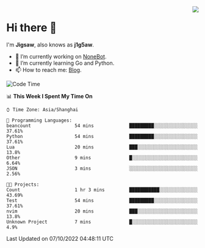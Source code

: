 <a href="#">
  <img align="right" src="https://github-readme-stats.vercel.app/api?username=j1g5awi&count_private=true&show_icons=true&title_color=80070B&text_color=B3B3B3&bg_color=212121&icon_color=80070B" />
</a>

# Hi there 👋

I'm **Jigsaw**, also knows as **j1g5aw**.

- 🔭 I’m currently working on [NoneBot](https://github.com/nonebot).
- 🌱 I’m currently learning Go and Python.
- 📫 How to reach me: [Blog](https://blog.maddestroyer.xyz/).

<!--START_SECTION:waka-->
![Code Time](http://img.shields.io/badge/Code%20Time-893%20hrs%2037%20mins-blue)

📊 **This Week I Spent My Time On** 

```text
⌚︎ Time Zone: Asia/Shanghai

💬 Programming Languages: 
beancount                54 mins             █████████░░░░░░░░░░░░░░░░   37.61% 
Python                   54 mins             █████████░░░░░░░░░░░░░░░░   37.61% 
Lua                      20 mins             ███░░░░░░░░░░░░░░░░░░░░░░   13.8% 
Other                    9 mins              █░░░░░░░░░░░░░░░░░░░░░░░░   6.64% 
JSON                     3 mins              ░░░░░░░░░░░░░░░░░░░░░░░░░   2.56%

🐱‍💻 Projects: 
Count                    1 hr 3 mins         ███████████░░░░░░░░░░░░░░   43.69% 
Test                     54 mins             █████████░░░░░░░░░░░░░░░░   37.61% 
nvim                     20 mins             ███░░░░░░░░░░░░░░░░░░░░░░   13.8% 
Unknown Project          7 mins              █░░░░░░░░░░░░░░░░░░░░░░░░   4.9%

```


 Last Updated on 07/10/2022 04:48:11 UTC
<!--END_SECTION:waka-->
